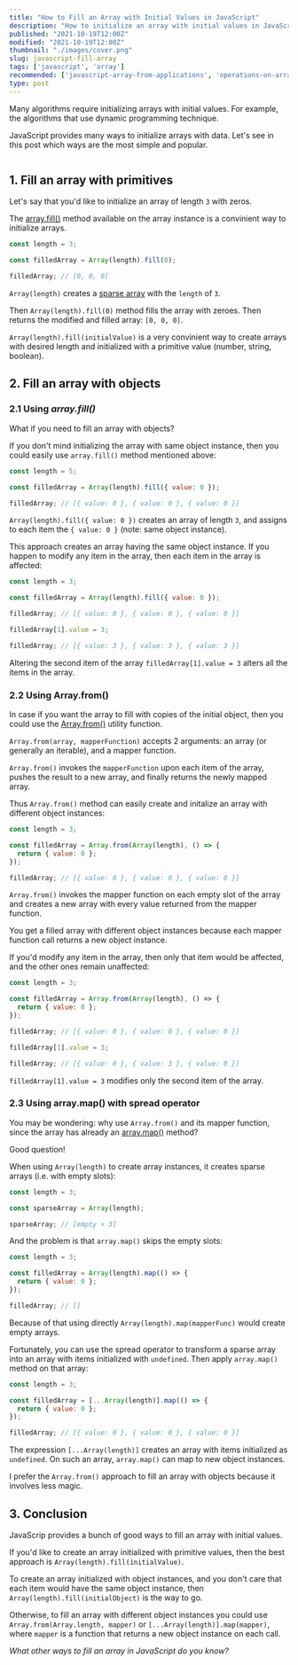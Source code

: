 ```yaml
---
title: "How to Fill an Array with Initial Values in JavaScript"
description: "How to initialize an array with initial values in JavaScript using array.fill(), Array.from(), or array.map()"
published: "2021-10-19T12:00Z"
modified: "2021-10-19T12:00Z"
thumbnail: "./images/cover.png"
slug: javascript-fill-array
tags: ['javascript', 'array']
recommended: ['javascript-array-from-applications', 'operations-on-arrays-javascript']
type: post
---
```


Many algorithms require initializing arrays with initial values. For example, the algorithms that use dynamic programming technique.  

JavaScript provides many ways to initialize arrays with data. Let's see in this post which ways are the most simple and popular.  

```toc
```

## 1. Fill an array with primitives

Let's say that you'd like to initialize an array of length `3` with zeros. 

The [array.fill()](https://developer.mozilla.org/en-US/docs/Web/JavaScript/Reference/Global_Objects/Array/fill) method available on the array instance is a convinient way to initialize arrays.  

```javascript
const length = 3;

const filledArray = Array(length).fill(0);

filledArray; // [0, 0, 0]
```

`Array(length)` creates a [sparse array](/power-up-the-array-creation-in-javascript/#21-numeric-argument-creates-sparse-array) with the `length` of `3`.  

Then `Array(length).fill(0)` method fills the array with zeroes. Then returns the modified and filled array: `[0, 0, 0]`.  

`Array(length).fill(initialValue)` is a very convinient way to create arrays with desired length and initialized with a primitive value (number, string, boolean).  

## 2. Fill an array with objects

### 2.1 Using *array.fill()*

What if you need to fill an array with objects?  

If you don't mind initializing the array with same object instance, then you could easily use `array.fill()` method mentioned above:

```javascript
const length = 5;

const filledArray = Array(length).fill({ value: 0 });

filledArray; // [{ value: 0 }, { value: 0 }, { value: 0 }]
```

`Array(length).fill({ value: 0 })` creates an array of length `3`, and assigns to each item the `{ value: 0 }` (note: same object instance).  

This approach creates an array having the same object instance. If you happen to modify any item in the array, then each item in the array is affected:

```javascript
const length = 3;

const filledArray = Array(length).fill({ value: 0 });

filledArray; // [{ value: 0 }, { value: 0 }, { value: 0 }]

filledArray[1].value = 3;

filledArray; // [{ value: 3 }, { value: 3 }, { value: 3 }]
```

Altering the second item of the array `filledArray[1].value = 3` alters all the items in the array.  

### 2.2 Using Array.from()

In case if you want the array to fill with copies of the initial object, then you could use the [Array.from()](/operations-on-arrays-javascript/#22-arrayfrom-function) utility function.  

`Array.from(array, mapperFunction)` accepts 2 arguments: an array (or generally an iterable), and a mapper function.  

`Array.from()` invokes the `mapperFunction` upon each item of the array, pushes the result to a new array, and finally returns the newly mapped array.  

Thus `Array.from()` method can easily create and initalize an array with different object instances:

```javascript
const length = 3;

const filledArray = Array.from(Array(length), () => {
  return { value: 0 };
});

filledArray; // [{ value: 0 }, { value: 0 }, { value: 0 }]
```

`Array.from()` invokes the mapper function on each empty slot of the array and creates a new array with every value returned from the mapper function.  

You get a filled array with different object instances because each mapper function call returns a new object instance.  

If you'd modify any item in the array, then only that item would be affected, and the other ones remain unaffected:

```javascript
const length = 3;

const filledArray = Array.from(Array(length), () => {
  return { value: 0 };
});

filledArray; // [{ value: 0 }, { value: 0 }, { value: 0 }]

filledArray[1].value = 3;

filledArray; // [{ value: 0 }, { value: 3 }, { value: 0 }]
```

`filledArray[1].value = 3` modifies only the second item of the array.  

### 2.3 Using array.map() with spread operator

You may be wondering: why use `Array.from()` and its mapper function, since the array has already an [array.map()](/operations-on-arrays-javascript/#21-arraymap-method) method?  

Good question!

When using `Array(length)` to create array instances, it creates sparse arrays (i.e. with empty slots):

```javascript
const length = 3;

const sparseArray = Array(length);

sparseArray; // [empty × 3]
```

And the problem is that `array.map()` skips the empty slots:

```javascript
const length = 3;

const filledArray = Array(length).map(() => {
  return { value: 0 };
});

filledArray; // []
```

Because of that using directly `Array(length).map(mapperFunc)` would create empty arrays.  

Fortunately, you can use the spread operator to transform a sparse array into an array with items initialized with `undefined`. Then apply `array.map()` method 
on that array:

```javascript
const length = 3;

const filledArray = [...Array(length)].map(() => {
  return { value: 0 };
});

filledArray; // [{ value: 0 }, { value: 0 }, { value: 0 }]
```

The expression `[...Array(length)]` creates an array with items initialized as `undefined`. On such an array, `array.map()` can map to new object instances.  

I prefer the `Array.from()` approach to fill an array with objects because it involves less magic.  

## 3. Conclusion

JavaScrip provides a bunch of good ways to fill an array with initial values.  

If you'd like to create an array initialized with primitive values, then the best approach is `Array(length).fill(initialValue)`.  

To create an array initialized with object instances, and you don't care that each item would have the same object instance,
then `Array(length).fill(initialObject)` is the way to go.  

Otherwise, to fill an array with different object instances you could use `Array.from(Array.length, mapper)` or `[...Array(length)].map(mapper)`, where `mapper` is a function
that returns a new object instance on each call.  

*What other ways to fill an array in JavaScript do you know?*